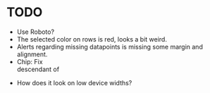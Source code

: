 # TODO

- Use Roboto?
- The selected color on rows is red, looks a bit weird.
- Alerts regarding missing datapoints is missing some margin and alignment.
- Chip: Fix <div> descendant of <p>
- How does it look on low device widths?
